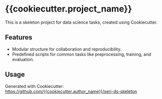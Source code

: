 # {{cookiecutter.project_name}}

This is a skeleton project for data science tasks, created using Cookiecutter.

## Features
- Modular structure for collaboration and reproducibility.
- Predefined scripts for common tasks like preprocessing, training, and evaluation.

## Usage
Generated with Cookiecutter: https://github.com/{{cookiecutter.author_name}}/serj-ds-skeleton
